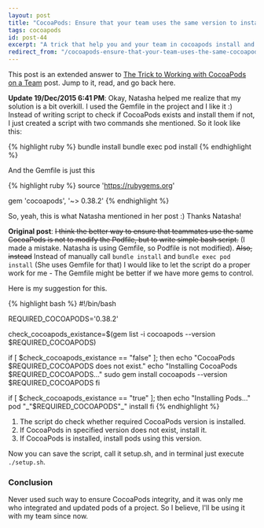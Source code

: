 ```yaml
---
layout: post
title: "CocoaPods: Ensure that your team uses the same version to install pods"
tags: cocoapods
id: post-44
excerpt: "A trick that help you and your team in cocoapods install and updating process."
redirect_from: "/cocoapods-ensure-that-your-team-uses-the-same-cocoapods-version-to-install-pods/"
---
```

This post is an extended answer to [The Trick to Working with CocoaPods on a Team][natasha-post] post.
Jump to it, read, and go back here.

**Update 19/Dec/2015 6:41 PM**: Okay, Natasha helped me realize that my solution is a bit overkill.
I used the Gemfile in the project and I like it :) Instead of writing script
to check if CocoaPods exists and install them if not, I just created a script
with two commands she mentioned. So it look like this:

{% highlight ruby %}
bundle install
bundle exec pod install
{% endhighlight %}

And the Gemfile is just this

{% highlight ruby %}
source 'https://rubygems.org'

gem 'cocoapods', '~> 0.38.2'
{% endhighlight %}

So, yeah, this is what Natasha mentioned in her post :) Thanks Natasha!


**Original post**:
~~I think the better way to ensure that teammates use the same CocoaPods is not
to modify the Podfile, but to write simple bash script.~~
(I made a mistake. Natasha is using Gemfile, so Podfile is not modified).
~~Also, instead~~ Instead of manually call `bundle install` and `bundle exec pod install` (She uses Gemfile for that) I would like to let the script do a proper work for me - The Gemfile might be better if we have more gems to control.

Here is my suggestion for this.

{% highlight bash %}
#!/bin/bash

REQUIRED_COCOAPODS='0.38.2'

check_cocoapods_existance=$(gem list -i cocoapods --version $REQUIRED_COCOAPODS)

if [ $check_cocoapods_existance == "false" ]; then
	echo "CocoaPods $REQUIRED_COCOAPODS does not exist."
	echo "Installing CocoaPods $REQUIRED_COCOAPODS..."
	sudo gem install cocoapods --version $REQUIRED_COCOAPODS
fi

if [ $check_cocoapods_existance == "true" ]; then
	echo "Installing Pods..."
	pod "_"$REQUIRED_COCOAPODS"_" install
fi
{% endhighlight %}

1. The script do check whether required CocoaPods version is installed.
2. If CocoaPods in specified version does not exist, install it.
3. If CocoaPods is installed, install pods using this version.

Now you can save the script, call it setup.sh, and in terminal just execute `./setup.sh`.

### Conclusion
Never used such way to ensure CocoaPods integrity, and it was only me who
integrated and updated pods of a project. So I believe, I'll be using it with
my team since now.

[natasha-post]: http://natashatherobot.com/cocoapods-on-a-team/
